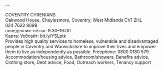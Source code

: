 
--

COVENTRY CYRENIANS  
Oakwood House, Cheylesmore, Coventry, West Midlands CV1 2HL  
024 7622 8099  
понеделник–петък: 9:30–16:00  
Карта: Уебсайт: bit.ly/YSLptk  
Provides high quality services to homeless, vulnerable and disadvantaged people in Coventry and Warwickshire to improve their lives and empower them to live as independently as possible. Freephone: 0800 0180 579.  
Accommodation/housing advice, Bathroom/showers, Benefits advice, Clothing store, Debt advice, Food, Outreach workers, Tenancy support  
  
